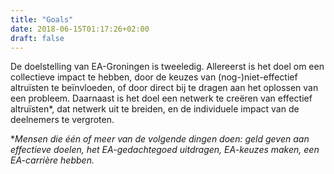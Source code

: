 ```yaml
---
title: "Goals"
date: 2018-06-15T01:17:26+02:00
draft: false
---
```


De doelstelling van EA-Groningen is tweeledig. Allereerst is het doel om een collectieve impact te hebben, door de keuzes van (nog-)niet-effectief altruïsten te beïnvloeden, of door direct bij te dragen aan het oplossen van een probleem. Daarnaast is het doel een netwerk te creëren van effectief altruïsten\*, dat netwerk uit te breiden, en de individuele impact van de deelnemers te vergroten.

\**Mensen die één of meer van de volgende dingen doen: geld geven aan effectieve doelen, het EA-gedachtegoed uitdragen, EA-keuzes maken, een EA-carrière hebben.*